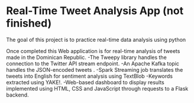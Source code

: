 # Real-Time Tweet Analysis App (not finished)

The goal of this project is to practice real-time data analysis using python

Once completed this Web application is for real-time analysis of tweets made in the Dominican Republic. 
  -The Tweepy library handles the connection to the Twitter API stream endpoint. 
  -An Apache Kafka topic handles the JSON-encoded tweets . 
  -Spark Streaming job translates the tweets into English for sentiment analysis using TextBlob
  -Keywords extracted using YAKE!. 
  -Web-based dashboard to display results implemented using HTML, CSS and JavaScript through requests to a Flask backend.

